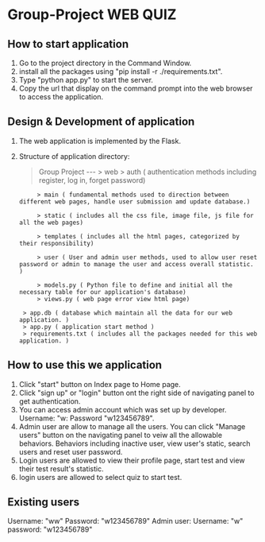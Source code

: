 # Group-Project WEB QUIZ

## How to start application

1. Go to the project directory in the Command Window.
2. install all the packages using "pip install -r ./requirements.txt".
3. Type "python app.py" to start the server.
4. Copy the url that display on the command prompt into the web browser to access the application.

## Design & Development of application

1. The web application is implemented by the Flask. 
2. Structure of application directory:
	> Group Project --- 
		> web
			> auth ( authentication methods including register, log in, forget password)
			
			> main ( fundamental methods used to direction between different web pages, handle user submission amd update database.)
			
			> static ( includes all the css file, image file, js file for all the web pages)
			
			> templates ( includes all the html pages, categorized by their responsibility)
			
			> user ( User and admin user methods, used to allow user reset password or admin to manage the user and access overall statistic. )
			
			> models.py ( Python file to define and initial all the necessary table for our application's database)
			> views.py ( web page error view html page)
			
		> app.db ( database which maintain all the data for our web application. )
		> app.py ( application start method )
		> requirements.txt ( includes all the packages needed for this web application. )
		
## How to use this we application

1. Click "start" button on Index page to Home page.
2. Click "sign up" or "login" button ont the right side of navigating panel to get authentication.
3. You can access admin account which was set up by developer. Username: "w: Password "w123456789".
4. Admin user are allow to manage all the users. You can click "Manage users" button on the navigating panel to veiw all the allowable behaviors. Behaviors including inactive user, view user's static, search users and reset user password.
5. Login users are allowed to view their profile page, start test and view their test result's statistic.
6. login users are allowed to select quiz to start test.

## Existing users
Username: "ww" Password: "w123456789"
Admin user: Username: "w" password: "w123456789"

		
		